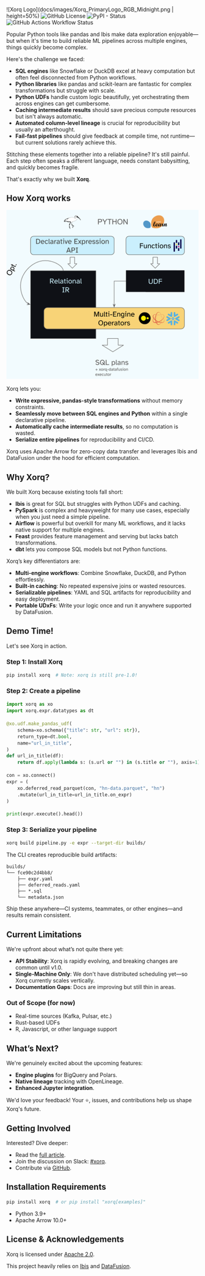 ![Xorq Logo](docs/images/Xorq_PrimaryLogo_RGB_Midnight.png | height=50%)
![GitHub License](https://img.shields.io/github/license/xorq-labs/xorq)
![PyPI - Status](https://img.shields.io/pypi/status/xorq)
![GitHub Actions Workflow Status](https://img.shields.io/github/actions/workflow/status/xorq-labs/xorq/ci-test.yml)

Popular Python tools like pandas and Ibis make data exploration enjoyable—but
when it's time to build reliable ML pipelines across multiple engines, things
quickly become complex.

Here's the challenge we faced:

* **SQL engines** like Snowflake or DuckDB excel at heavy computation but often feel disconnected from Python workflows.
* **Python libraries** like pandas and scikit-learn are fantastic for complex transformations but struggle with scale.
* **Python UDFs** handle custom logic beautifully, yet orchestrating them across engines can get cumbersome.
* **Caching intermediate results** should save precious compute resources but isn't always automatic.
* **Automated column-level lineage** is crucial for reproducibility but usually an afterthought.
* **Fail-fast pipelines** should give feedback at compile time, not runtime—but current solutions rarely achieve this.

Stitching these elements together into a reliable pipeline? It's still painful.
Each step often speaks a different language, needs constant babysitting, and
quickly becomes fragile.

That's exactly why we built **Xorq**.

## How Xorq works

![Xorq Architecture](docs/images/how-xorq-works.png)

Xorq lets you:

* **Write expressive, pandas-style transformations** without memory constraints.
* **Seamlessly move between SQL engines and Python** within a single declarative pipeline.
* **Automatically cache intermediate results**, so no computation is wasted.
* **Serialize entire pipelines** for reproducibility and CI/CD.

Xorq uses Apache Arrow for zero-copy data transfer and leverages Ibis and
DataFusion under the hood for efficient computation.

## Why Xorq?

We built Xorq because existing tools fall short:

* **Ibis** is great for SQL but struggles with Python UDFs and caching.
* **PySpark** is complex and heavyweight for many use cases, especially when you just need a simple pipeline.
* **Airflow** is powerful but overkill for many ML workflows, and it lacks native support for multiple engines.
* **Feast** provides feature management and serving but lacks batch transformations.
* **dbt** lets you compose SQL models but not Python functions.

Xorq’s key differentiators are:

* **Multi-engine workflows**: Combine Snowflake, DuckDB, and Python effortlessly.
* **Built-in caching**: No repeated expensive joins or wasted resources.
* **Serializable pipelines**: YAML and SQL artifacts for reproducibility and easy deployment.
* **Portable UDxFs**: Write your logic once and run it anywhere supported by DataFusion.

## Demo Time!

Let's see Xorq in action.

### Step 1: Install Xorq

```bash
pip install xorq  # Note: xorq is still pre-1.0!
```

### Step 2: Create a pipeline

```python
import xorq as xo
import xorq.expr.datatypes as dt

@xo.udf.make_pandas_udf(
    schema=xo.schema({"title": str, "url": str}),
    return_type=dt.bool,
    name="url_in_title",
)
def url_in_title(df):
    return df.apply(lambda s: (s.url or "") in (s.title or ""), axis=1)

con = xo.connect()
expr = (
    xo.deferred_read_parquet(con, "hn-data.parquet", "hn")
    .mutate(url_in_title=url_in_title.on_expr)
)

print(expr.execute().head())
```

### Step 3: Serialize your pipeline

```bash
xorq build pipeline.py -e expr --target-dir builds/
```
The CLI creates reproducible build artifacts:

```
builds/
└── fce90c2d4bb8/
    ├── expr.yaml
    ├── deferred_reads.yaml
    ├── *.sql
    └── metadata.json
```

Ship these anywhere—CI systems, teammates, or other engines—and results remain consistent.

## Current Limitations

We're upfront about what’s not quite there yet:

* **API Stability**: Xorq is rapidly evolving, and breaking changes are common until v1.0.
* **Single-Machine Only**: We don't have distributed scheduling yet—so Xorq currently scales vertically.
* **Documentation Gaps**: Docs are improving but still thin in areas.

### Out of Scope (for now)

* Real-time sources (Kafka, Pulsar, etc.)
* Rust-based UDFs
* R, Javascript, or other language support


## What’s Next?

We're genuinely excited about the upcoming features:

* **Engine plugins** for BigQuery and Polars.
* **Native lineage** tracking with OpenLineage.
* **Enhanced Jupyter integration**.

We'd love your feedback! Your ⭐, issues, and contributions help us shape Xorq's future.

## Getting Involved

Interested? Dive deeper:

* Read the [full article](https://docs.xorq.dev/blog/intro).
* Join the discussion on Slack: [#xorq](link).
* Contribute via [GitHub](https://github.com/xorq-labs/xorq).

## Installation Requirements

```bash
pip install xorq  # or pip install "xorq[examples]"
```
* Python 3.9+
* Apache Arrow 10.0+

## License & Acknowledgements

Xorq is licensed under [Apache 2.0](https://github.com/xorq-labs/xorq/blob/main/LICENSE).

This project heavily relies on [Ibis](https://github.com/ibis-project/ibis) and [DataFusion](https://github.com/apache/datafusion).
